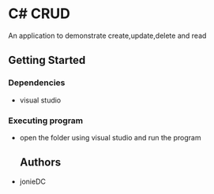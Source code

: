 # C# CRUD

An application to demonstrate create,update,delete and read

## Getting Started

### Dependencies

* visual studio

### Executing program


* open the folder using visual studio and run the program

  ## Authors

* jonieDC
